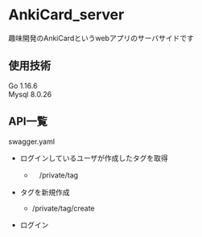 # AnkiCard_server
趣味開発のAnkiCardというwebアプリのサーバサイドです

## 使用技術
Go
1.16.6<br>
Mysql
8.0.26

## API一覧
swagger.yaml

* ログインしているユーザが作成したタグを取得
    * 　/private/tag
* タグを新規作成
    *   /private/tag/create

* ログイン